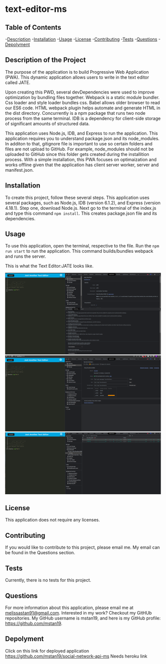 # text-editor-ms

## Table of Contents
-[Description](#description) 
-[Installation](#installation) 
-[Usage](#usage)
-[License](#license)
-[Contributing](#contributing) 
-[Tests](#tests) 
-[Questions](#questions) 
-[Depolyment](#depolyment)

## Description of the Project
The purpose of the application is to build Progressive Web Application (PWA). This dynamic application allows users to write in the text editor called JATE.

Upon creating this PWD, several devDependencies were used to improve optimization by bundling files together. Webpack is a static module bundler. Css loader and style loader bundles css. Babel allows older browser to read our ES6 code. HTML webpack plugin helps automate and generate HTML in the dist directory. Concurrently is a npm package that runs two node process from the same terminal. IDB is a dependency for client-side storage of significant amounts of structured data.
 
This application uses Node.js, IDB, and Express to run the application. This application requires you to understand package.json and its node_modules. In additon to that, gitignore file is important to use so certain folders and files are not upload to GitHub. For example, node_modules should not be uploaded to GitHub since this folder gets created during the installition process. With a simple installation, this PWA focuses on optimaization and works offline given that the application has client server worker, server and manifest.json.

## Installation
To create this project, follow these several steps. This application uses several packages, such as Node.js, IDB (version 6.1.2), and Express (version 4.18.1). Step one, download Node.js. Next go to the terminal of the index.js and type this command ```npm install```. This creates package.json file and its dependencies. 


## Usage
To use this application, open the terminal, respective to the file. Run the ```npm run start``` to run the application. This command builds/bundles webpack and runs the server.

This is what the Text Editor:JATE looks like.

![Text Editor Manifest mock-up](Develop/client/src/images/manifest.png)
![Text Editor Service Worker mock-up](Develop/client/src/images/sw.png)
![Text Editor Indexed DB mock-up](Develop/client/src/images/indexeddb.png)

## License
This application does not require any licenses.

## Contributing
If you would like to contribute to this project, please email me. My email can be found in the Questions section.

## Tests
Currently, there is no tests for this project.

## Questions

For more information about this application, please email me at melissastan91@gmail.com. Interested in my work? Checkout my GitHUb repositories. My GitHub username is mstan19, and here is my GitHub profile: https://github.com/mstan19.

## Depolyment
Click on this link for deployed application
https://github.com/mstan19/social-network-api-ms
Needs heroku link